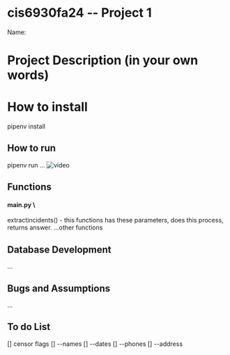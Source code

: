 # cis6930fa24 -- Project 1

Name:

# Project Description (in your own words)


# How to install
pipenv install

## How to run
pipenv run ...
![video](video)


## Functions
#### main.py \
extractincidents() - this functions has these parameters, does this process, returns answer.
...other functions

## Database Development
...

## Bugs and Assumptions
...


## To do List
[] censor flags
[] --names
[] --dates
[] --phones
[] --address